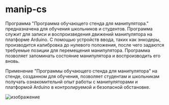 # manip-cs
Программа "Программа обучающего стенда для манипулятора." предназначена для обучения
школьников и студентов. Программа служит для записи и воспроизведения движений
манипулятора на платформе Arduino. С помощью устройств ввода, таких как энкодеры,
производится калибровка до нулевого положения, после чего задаются требуемые позиции для
перемещения манипулятора. Программа позволяет запоминать состояние манипулятора и
воспроизводить его вновь.

Применение "Программы обучающего стенда для манипулятора" на стенде, созданном для обучения, позволяет студентам и школьникам
получать ознакомительнй опыт работы с манипуляторами и платформой Arduino в контролируемой и безопасной обстановке.

![изображение](https://github.com/user-attachments/assets/216deb4a-11f5-4701-a4dc-84fe26a690fc)


